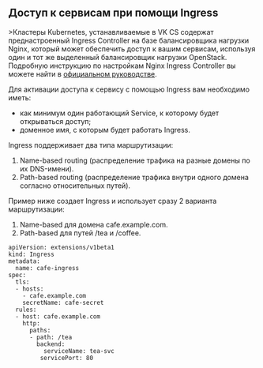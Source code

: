 Доступ к сервисам при помощи Ingress
------------------------------------

\>Кластеры Kubernetes, устанавливаемые в VK CS содержат преднастроенный Ingress Controller на базе балансировщика нагрузки Nginx, который может обеспечить доступ к вашим сервисам, используя один и тот же выделенный балансировщик нагрузки OpenStack. Подробную инструкцию по настройкам Nginx Ingress Controller вы можете найти в [официальном руководстве](https://kubernetes.github.io/ingress-nginx/).

Для активации доступа к сервису с помощью Ingress вам необходимо иметь:

*   как минимум один работающий Service, к которому будет открываться доступ;
*   доменное имя, с которым будет работать Ingress.

Ingress поддерживает два типа маршрутизации:

1.  Name-based routing (распределение трафика на разные домены по их DNS-имени).
2.  Path-based routing (распределение трафика внутри одного домена согласно относительных путей).
    

Пример ниже создает Ingress и использует сразу 2 варианта маршрутизации:

1.  Name-based для домена cafe.example.com.
2.  Path-based для путей /tea и /coffee.

```
apiVersion: extensions/v1beta1
kind: Ingress
metadata:
  name: cafe-ingress
spec:
  tls:
  - hosts:
    - cafe.example.com
    secretName: cafe-secret
  rules:
  - host: cafe.example.com
    http:
      paths:
      - path: /tea
        backend:
          serviceName: tea-svc
         servicePort: 80
```